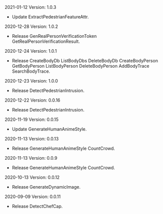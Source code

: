 2021-01-12 Version: 1.0.3
- Update ExtractPedestrianFeatureAttr.

2020-12-28 Version: 1.0.2
- Release GenRealPersonVerificationToken GetRealPersonVerificationResult.

2020-12-24 Version: 1.0.1
- Release CreateBodyDb ListBodyDbs DeleteBodyDb CreateBodyPerson GetBodyPerson ListBodyPerson DeleteBodyPerson AddBodyTrace SearchBodyTrace.

2020-12-23 Version: 1.0.0
- Release DetectPedestrianIntrusion.

2020-12-22 Version: 0.0.16
- Release DetectPedestrianIntrusion.

2020-11-19 Version: 0.0.15
- Update GenerateHumanAnimeStyle.

2020-11-13 Version: 0.0.13
- Release GenerateHumanAnimeStyle CountCrowd.

2020-11-13 Version: 0.0.9
- Release GenerateHumanAnimeStyle CountCrowd.

2020-10-13 Version: 0.0.12
- Release GenerateDynamicImage.

2020-09-09 Version: 0.0.11
- Release DetectChefCap.

